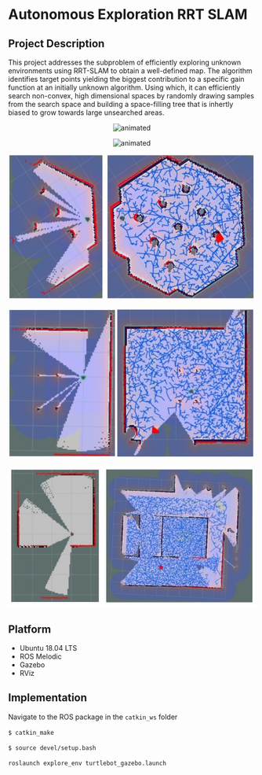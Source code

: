 # Autonomous Exploration RRT SLAM

## Project Description
This project addresses the subproblem of efficiently exploring unknown environments using RRT-SLAM to obtain a well-defined map. The algorithm identifies target points yielding the biggest contribution to a specific gain function at an initially unknown algorithm. Using which, it can efficiently search non-convex, high dimensional spaces by randomly drawing samples from the search space and building a space-filling tree that is inhertly biased to grow towards large unsearched areas.

<p align="center">
  <img src="/Media/Simulation1.gif" alt="animated" />
</p>

<p align="center">
  <img src="/Media/Simulation2.gif" alt="animated" />
</p>

<p align="center">
  <img src="/Media/map1.jpg" />
</p>

<p align="center">
  <img src="/Media/map2.jpg" />
</p>

<p align="center">
  <img src="/Media/map3.jpg" />
</p>

## Platform
* Ubuntu 18.04 LTS
* ROS Melodic
* Gazebo 
* RViz

## Implementation
 
Navigate to the ROS package in the ```catkin_ws``` folder

```$ catkin_make```

```$ source devel/setup.bash ```

``` roslaunch explore_env turtlebot_gazebo.launch ``` 
